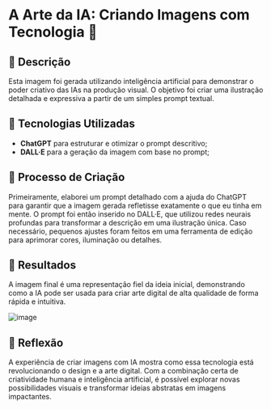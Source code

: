 # A Arte da IA: Criando Imagens com Tecnologia 🎨  

## 📒 Descrição  
Esta imagem foi gerada utilizando inteligência artificial para demonstrar o poder criativo das IAs na produção visual. O objetivo foi criar uma ilustração detalhada e expressiva a partir de um simples prompt textual.  

## 🤖 Tecnologias Utilizadas  
- **ChatGPT** para estruturar e otimizar o prompt descritivo;  
- **DALL·E** para a geração da imagem com base no prompt;  

## 🧐 Processo de Criação  
Primeiramente, elaborei um prompt detalhado com a ajuda do ChatGPT para garantir que a imagem gerada refletisse exatamente o que eu tinha em mente. O prompt foi então inserido no DALL·E, que utilizou redes neurais profundas para transformar a descrição em uma ilustração única. Caso necessário, pequenos ajustes foram feitos em uma ferramenta de edição para aprimorar cores, iluminação ou detalhes.  

## 🚀 Resultados  
A imagem final é uma representação fiel da ideia inicial, demonstrando como a IA pode ser usada para criar arte digital de alta qualidade de forma rápida e intuitiva.  

![image](https://github.com/user-attachments/assets/8e8c5bdf-758c-4f6f-869b-709b48eb125c)

## 💭 Reflexão  
A experiência de criar imagens com IA mostra como essa tecnologia está revolucionando o design e a arte digital. Com a combinação certa de criatividade humana e inteligência artificial, é possível explorar novas possibilidades visuais e transformar ideias abstratas em imagens impactantes.  
